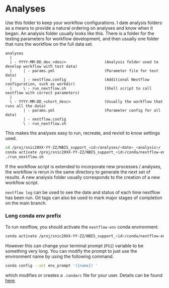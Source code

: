 # Analyses

Use this folder to keep your workflow configurations. I date analysis folders as
a means to provide a natural ordering on analyses and know when it began.
An analysis folder usually looks like this.
There is a folder for the testing parameters for workflow development, and then
usually one folder that runs the workflow on the full data set.

```
analyses
  |
  | - YYYY-MM-DD_dev_<desc>                 (Analysis folder used to develop workflow with test data)
  |     | - params.yml                      (Parameter file for test data)
  |     | - nextflow.config                 (Additional Nextflow configuration, such as workdir)
  |     \ - run_nextflow.sh                 (Shell script to call nextflow with correct parameters)
  |
  \ - YYYY-MM-DD_<short_desc>               (Usually the workflow that runs all the data)
        | - params.yml                      (Parameter config for all data)
        | - nextflow.config
        \ - run_nextflow.sh
```

This makes the analyses easy to run, recreate, and revisit to know settings used.

```bash
cd /proj/snic20XX-YY-ZZ/NBIS_support_<id>/analyses/<date>_<analysis>/
conda activate /proj/snic20XX-YY-ZZ/NBIS_support_<id>/conda/nextflow-env
./run_nextflow.sh
```

If the workflow script is extended to incorporate new processes / analyses,
the workflow is rerun in the same directory to generate the next set of results.
A new analysis folder usually corresponds to the creation of a new workflow script.

`nextflow log` can be used to see the date and status of each time nextflow has been
run. Git tags can also be used to mark major stages of completion on the main branch.

### Long conda env prefix

To run nextflow, you should activate the `nextflow-env` conda environment.
```bash
conda activate /proj/snic20XX-YY-ZZ/NBIS_support_<id>/conda/nextflow-env
```
However this can change your terminal prompt (`PS1`) variable to be something very long.
You can modify the prompt to just use the environment name by using the following command.
```bash
conda config --set env_prompt '({name}) '
```
which modifies or creates a `.condarc` file for your user.
Details can be found [here](https://docs.conda.io/projects/conda/en/latest/user-guide/tasks/manage-environments.html#specifying-a-location-for-an-environment).
